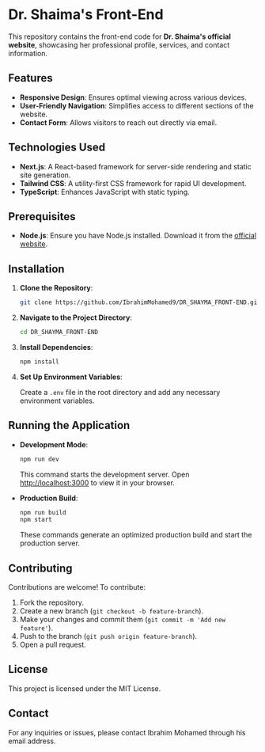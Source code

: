 # Dr. Shaima's Front-End

This repository contains the front-end code for **Dr. Shaima's official website**, showcasing her professional profile, services, and contact information.

## Features

- **Responsive Design**: Ensures optimal viewing across various devices.
- **User-Friendly Navigation**: Simplifies access to different sections of the website.
- **Contact Form**: Allows visitors to reach out directly via email.

## Technologies Used

- **Next.js**: A React-based framework for server-side rendering and static site generation.
- **Tailwind CSS**: A utility-first CSS framework for rapid UI development.
- **TypeScript**: Enhances JavaScript with static typing.

## Prerequisites

- **Node.js**: Ensure you have Node.js installed. Download it from the [official website](https://nodejs.org/).

## Installation

1. **Clone the Repository**:

   ```bash
   git clone https://github.com/IbrahimMohamed9/DR_SHAYMA_FRONT-END.git
   ```

2. **Navigate to the Project Directory**:

   ```bash
   cd DR_SHAYMA_FRONT-END
   ```

3. **Install Dependencies**:

   ```bash
   npm install
   ```

4. **Set Up Environment Variables**:

   Create a `.env` file in the root directory and add any necessary environment variables.

## Running the Application

- **Development Mode**:

  ```bash
  npm run dev
  ```

  This command starts the development server. Open [http://localhost:3000](http://localhost:3000) to view it in your browser.

- **Production Build**:

  ```bash
  npm run build
  npm start
  ```

  These commands generate an optimized production build and start the production server.

## Contributing

Contributions are welcome! To contribute:

1. Fork the repository.
2. Create a new branch (`git checkout -b feature-branch`).
3. Make your changes and commit them (`git commit -m 'Add new feature'`).
4. Push to the branch (`git push origin feature-branch`).
5. Open a pull request.

## License

This project is licensed under the MIT License.

## Contact

For any inquiries or issues, please contact Ibrahim Mohamed through his email address.
